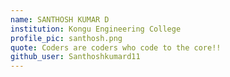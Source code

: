 ```yaml
---
name: SANTHOSH KUMAR D
institution: Kongu Engineering College
profile_pic: santhosh.png
quote: Coders are coders who code to the core!!
github_user: Santhoshkumard11
---
```

